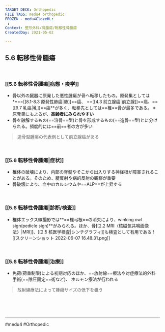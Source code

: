```yaml
---
TARGET DECK: Orthopedic
FILE TAGS: medu4 orthopedic
FROZEN - medu4ClozeHL:
 : 
Context: 整形外科/骨腫瘍/転移性骨腫瘍
CreatedDay: 2021-05-02

---
```


## 5.6 転移性骨腫瘍

<br>

### [[5.6 転移性骨腫瘍|病態・疫学]]
* 骨以外の臓器に原発した悪性腫瘍が骨へ転移したもの。原発巣としては**==[[8.1-8.3 原発性肺癌|肺]]==癌、 ==[[4.3 前立腺癌|前立腺]]==癌、==[[9.7 乳癌|乳]]==癌**が多く、転移先としては==椎==骨が最多である。
※原発巣にもよるが、**高齢者にみられやすい**
* 骨を融解するもの(==溶骨==型)と骨を形成するもの(==造骨==型)とに分けられる。頻度的には==前==者の方が多い
>造骨型腫瘍の代表例として前立腺癌がある
<!--ID: 1619947344644-->









<br>

### [[5.6 転移性骨腫瘍|症状]]
* 椎体の破壊により、内部の脊髄やそこから出入りする神経根が障害されることがある。そのため、腱反射や病的反射の観察が重要
* 骨破壊により、血中のカルシウムや==ALP==が上昇する
<!--ID: 1619947344663-->


<br>

### [[5.6 転移性骨腫瘍|診断/検査]]
* 椎体エックス線撮影では**==椎弓根==の消失により、winking owl sign(pedicle sign)**がみられる。ほか、骨[[2.2 MRI〈核磁気共鳴画像法〉|MRI]]、[[2.5 核医学検査|シンチグラフィ]]も検査として有用である
![[スクリーンショット 2022-06-07 16.48.31.png]]
<!--ID: 1619947344669-->


<br>

### [[5.6 転移性骨腫瘍|治療]]
* 免荷(荷重制限)による初期対応のほか、==放射線==療法や対症療法的外科手術(==除圧固定==術など)、 ホルモン療法が行われる
>放射線療法によって腫瘍サイズの低下を狙う
<!--ID: 1655978234393-->


<br><br><br>

---
#medu4 #Orthopedic
